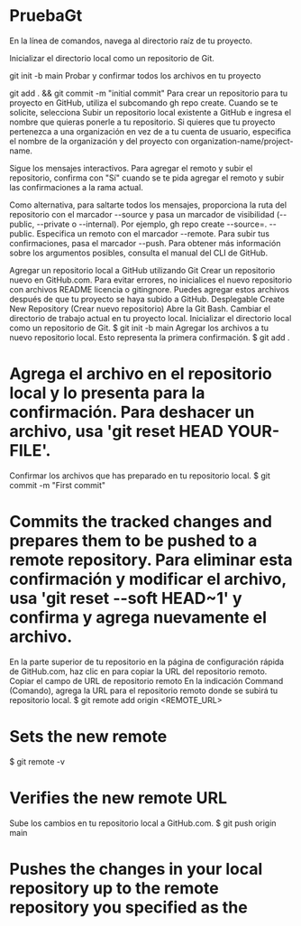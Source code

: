 # PruebaGt
En la línea de comandos, navega al directorio raíz de tu proyecto.

Inicializar el directorio local como un repositorio de Git.

git init -b main
Probar y confirmar todos los archivos en tu proyecto

git add . && git commit -m "initial commit"
Para crear un repositorio para tu proyecto en GitHub, utiliza el subcomando gh repo create. Cuando se te solicite, selecciona Subir un repositorio local existente a GitHub e ingresa el nombre que quieras ponerle a tu repositorio. Si quieres que tu proyecto pertenezca a una organización en vez de a tu cuenta de usuario, especifica el nombre de la organización y del proyecto con organization-name/project-name.

Sigue los mensajes interactivos. Para agregar el remoto y subir el repositorio, confirma con "Sí" cuando se te pida agregar el remoto y subir las confirmaciones a la rama actual.

Como alternativa, para saltarte todos los mensajes, proporciona la ruta del repositorio con el marcador --source y pasa un marcador de visibilidad (--public, --private o --internal). Por ejemplo, gh repo create --source=. --public. Especifica un remoto con el marcador --remote. Para subir tus confirmaciones, pasa el marcador --push. Para obtener más información sobre los argumentos posibles, consulta el manual del CLI de GitHub.

Agregar un repositorio local a GitHub utilizando Git
Crear un repositorio nuevo en GitHub.com. Para evitar errores, no inicialices el nuevo repositorio con archivos README licencia o gitingnore. Puedes agregar estos archivos después de que tu proyecto se haya subido a GitHub.
Desplegable Create New Repository (Crear nuevo repositorio)
Abre la Git Bash.
Cambiar el directorio de trabajo actual en tu proyecto local.
Inicializar el directorio local como un repositorio de Git.
$ git init -b main
Agregar los archivos a tu nuevo repositorio local. Esto representa la primera confirmación.
$ git add .
# Agrega el archivo en el repositorio local y lo presenta para la confirmación. Para deshacer un archivo, usa 'git reset HEAD YOUR-FILE'.
Confirmar los archivos que has preparado en tu repositorio local.
$ git commit -m "First commit"
# Commits the tracked changes and prepares them to be pushed to a remote repository. Para eliminar esta confirmación y modificar el archivo, usa 'git reset --soft HEAD~1' y confirma y agrega nuevamente el archivo.
En la parte superior de tu repositorio en la página de configuración rápida de GitHub.com, haz clic en  para copiar la URL del repositorio remoto.
Copiar el campo de URL de repositorio remoto
En la indicación Command (Comando), agrega la URL para el repositorio remoto donde se subirá tu repositorio local.
$ git remote add origin  <REMOTE_URL> 
# Sets the new remote
$ git remote -v
# Verifies the new remote URL
Sube los cambios en tu repositorio local a GitHub.com.
$ git push origin main
# Pushes the changes in your local repository up to the remote repository you specified as the
